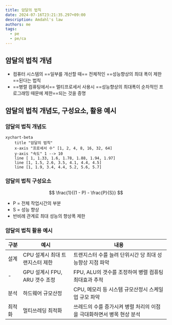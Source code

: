 ```yaml
---
title: 암달의 법칙
date: 2024-07-16T23:21:35.297+09:00
description: Amdahl's law
authors: me
tags: 
  - pe
  - pe/ca 
---
```


## 암달의 법칙 개념

- 컴퓨터 시스템의 ==일부를 개선할 때== 전체적인 ==성능향상의 최대 폭이 제한==된다는 법칙
- ==병렬 컴퓨팅에서== 멀티프로세서 사용시 ==성능향상의 최대폭이 순차적인 프로그래밍 때문에 제한==되는 것을 증명

## 암달의 법칙 개념도, 구성요소, 활용 예시

### 암달의 법칙 개념도

```mermaid
xychart-beta
    title "암달의 법칙"
    x-axis "프로세서 수" [1, 2, 4, 8, 16, 32, 64]
    y-axis "속도" 1 --> 10
    line [ 1, 1.33, 1.6, 1.78, 1.88, 1.94, 1.97]
    line [1, 1.5, 2.6, 3.5, 4.1, 4.4, 4.5]
    line [1, 1.9, 3.4, 4.4, 5.2, 5.6, 5.7]
```

### 암달의 법칙 구성요소

$$
\frac{1}{(1 - P) - \frac{P}{S}}
$$

- P = 전체 작업시간의 부분
- S = 성능 향상
- 반비례 관계로 최대 성능의 향상폭 제한

### 암달의 법칙 활용 예시

| 구분 | 예시 | 내용 |
| --- | --- | --- |
| 설계 | CPU 설계시 최대 트랜지스터 제한 | 트랜지스터 수를 늘려 단위시간 당 최대 성능향상 지점 파악 |
| - | GPU 설계시 FPU, ARU 갯수 조정 | FPU, ALU의 갯수를 조정하여 병렬 컴퓨팅 최대효과 추적 |
| 분석 | 하드웨어 규모산정 | CPU, 메모리 등 시스템 규모산정시 스케일업 규모 파악 |
| 최적화 | 멀티쓰레딩 최적화 | 쓰레드의 수를 증가시켜 병렬 처리의 이점을 극대화하면서 병목 현상 분석 |
